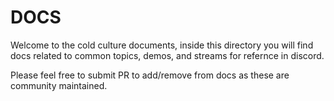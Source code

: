 # DOCS

Welcome to the cold culture documents, inside this directory you will find docs related to common topics, demos, and streams for refernce in discord. 

Please feel free to submit PR to add/remove from docs as these are community maintained. 
